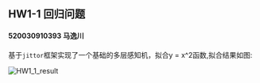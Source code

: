 ## HW1-1 回归问题

#### 520030910393 马逸川



基于`jittor`框架实现了一个基础的多层感知机，拟合y = x^2函数,拟合结果如图:

![HW1_1_result](D:\SJTU-Course-Assignments\SJTU-CourseAssignments\DL\DL_HW1\HW1_1\result\HW1_1_result.png)
